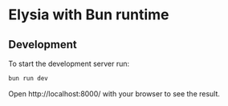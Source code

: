 # Elysia with Bun runtime

## Development
To start the development server run:
```bash
bun run dev
```

Open http://localhost:8000/ with your browser to see the result.

